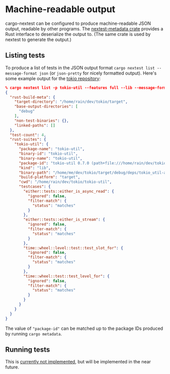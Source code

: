 # Machine-readable output

cargo-nextest can be configured to produce machine-readable JSON output, readable by other programs. The [nextest-metadata crate](https://crates.io/crates/nextest-metadata) provides a Rust interface to deserialize the output to. (The same crate is used by nextest to generate the output.)

## Listing tests

To produce a list of tests in the JSON output format `cargo nextest list --message-format json` (or `json-pretty` for nicely formatted output). Here's some example output for the [tokio repository](https://github.com/tokio-rs/tokio):

```json
% cargo nextest list -p tokio-util --features full --lib --message-format json-pretty
{
  "rust-build-meta": {
    "target-directory": "/home/rain/dev/tokio/target",
    "base-output-directories": [
      "debug"
    ],
    "non-test-binaries": {},
    "linked-paths": []
  },
  "test-count": 4,
  "rust-suites": {
    "tokio-util": {
      "package-name": "tokio-util",
      "binary-id": "tokio-util",
      "binary-name": "tokio-util",
      "package-id": "tokio-util 0.7.0 (path+file:///home/rain/dev/tokio/tokio-util)",
      "kind": "lib",
      "binary-path": "/home/me/dev/tokio/target/debug/deps/tokio_util-ab2fb640a9e5e856",
      "build-platform": "target",
      "cwd": "/home/rain/dev/tokio/tokio-util",
      "testcases": {
        "either::tests::either_is_async_read": {
          "ignored": false,
          "filter-match": {
            "status": "matches"
          }
        },
        "either::tests::either_is_stream": {
          "ignored": false,
          "filter-match": {
            "status": "matches"
          }
        },
        "time::wheel::level::test::test_slot_for": {
          "ignored": false,
          "filter-match": {
            "status": "matches"
          }
        },
        "time::wheel::test::test_level_for": {
          "ignored": false,
          "filter-match": {
            "status": "matches"
          }
        }
      }
    }
  }
}
```

The value of `"package-id"` can be matched up to the package IDs produced by running `cargo metadata`.

## Running tests

This is [currently not implemented](https://github.com/nextest-rs/nextest/issues/20), but will be implemented in the near future.
